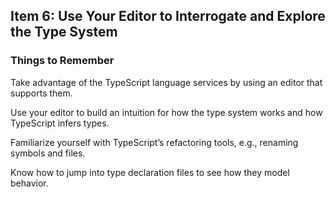 ## Item 6: Use Your Editor to Interrogate and Explore the Type System

### Things to Remember
Take advantage of the TypeScript language services by using an editor that supports them.

Use your editor to build an intuition for how the type system works and how TypeScript infers types.

Familiarize yourself with TypeScript’s refactoring tools, e.g., renaming symbols and files.

Know how to jump into type declaration files to see how they model behavior.

